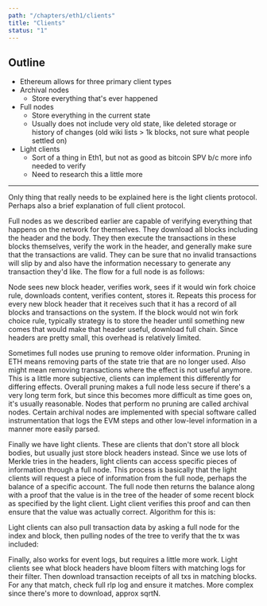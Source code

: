 ```yaml
---
path: "/chapters/eth1/clients"
title: "Clients"
status: "1"
---
```


## Outline
- Ethereum allows for three primary client types
- Archival nodes
    - Store everything that's ever happened
- Full nodes
    - Store everything in the current state
    - Usually does not include very old state, like deleted storage or history of changes (old wiki lists > 1k blocks, not sure what people settled on)
- Light clients
    - Sort of a thing in Eth1, but not as good as bitcoin SPV b/c more info needed to verify
    - Need to research this a little more
---

Only thing that really needs to be explained here is the light clients protocol. Perhaps also a brief explanation of full client protocol.

Full nodes as we described earlier are capable of verifying everything that happens on the network for themselves. They download all blocks including the header and the body. They then execute the transactions in these blocks themselves, verify the work in the header, and generally make sure that the transactions are valid. They can be sure that no invalid transactions will slip by and also have the information necessary to generate any transaction they'd like. The flow for a full node is as follows:

Node sees new block header, verifies work, sees if it would win fork choice rule, downloads content, verifies content, stores it. Repeats this process for every new block header that it receives such that it has a record of all blocks and transactions on the system. If the block would not win fork choice rule, typically strategy is to store the header until something new comes that would make that header useful, download full chain. Since headers are pretty small, this overhead is relatively limited. 

Sometimes full nodes use pruning to remove older information. Pruning in ETH means removing parts of the state trie that are no longer used. Also might mean removing transactions where the effect is not useful anymore. This is a little more subjective, clients can implement this differently for differing effects. Overall pruning makes a full node less secure if there's a very long term fork, but since this becomes more difficult as time goes on, it's usually reasonable. Nodes that perform no pruning are called archival nodes. Certain archival nodes are implemented with special software called instrumentation that logs the EVM steps and other low-level information in a manner more easily parsed.

Finally we have light clients. These are clients that don't store all block bodies, but usually just store block headers instead. Since we use lots of Merkle tries in the headers, light clients can access specific pieces of information through a full node. This process is basically that the light clients will request a piece of information from the full node, perhaps the balance of a specific account. The full node then returns the balance along with a proof that the value is in the tree of the header of some recent block as specified by the light client. Light client verifies this proof and can then ensure that the value was actually correct. Algorithm for this is:

Light clients can also pull transaction data by asking a full node for the index and block, then pulling nodes of the tree to verify that the tx was included:

Finally, also works for event logs, but requires a little more work. Light clients see what block headers have bloom filters with matching logs for their filter. Then download transaction receipts of all txs in matching blocks. For any that match, check full rlp log and ensure it matches. More complex since there's more to download, approx sqrtN. 
